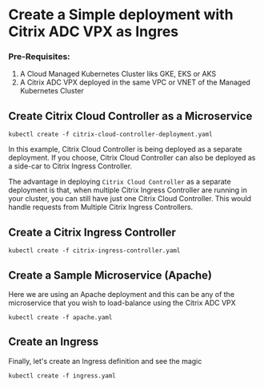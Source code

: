 # Create a Simple deployment with Citrix ADC VPX as Ingres

### Pre-Requisites:

1. A Cloud Managed Kubernetes Cluster liks GKE, EKS or AKS
2. A Citrix ADC VPX deployed in the same VPC or VNET of the Managed Kubernetes Cluster

## Create Citrix Cloud Controller as a Microservice

```
kubectl create -f citrix-cloud-controller-deployment.yaml
```

In this example, Citrix Cloud Controller is being deployed as a separate deployment. If you choose, Citrix Cloud Controller can also be deployed as a side-car to Citrix Ingress Controller.

The advantage in deploying `Citrix Cloud Controller` as a separate deployment is that, when multiple Citrix Ingress Controller are running in your cluster, you can still have just one Citrix Cloud Controller. This would handle requests from Multiple Citrix Ingress Controllers.

## Create a Citrix Ingress Controller

```
kubectl create -f citrix-ingress-controller.yaml
```

## Create a Sample Microservice (Apache)

Here we are using an Apache deployment and this can be any of the microservice that you wish to load-balance using the Citrix ADC VPX

```
kubectl create -f apache.yaml
```

## Create an Ingress

Finally, let's create an Ingress definition and see the magic

```
kubectl create -f ingress.yaml
```
